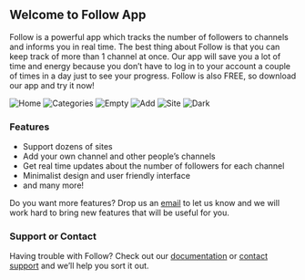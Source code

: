 ## Welcome to Follow App

Follow is a powerful app which tracks the number of followers to channels and informs you in real time.
The best thing about Follow is that you can keep track of more than 1 channel at once.
Our app will save you a lot of time and energy because you don’t have to log in to your account a couple of times in a day just to see your progress. Follow is also FREE, so download our app and try it now!  

![Home](/app-screenshots/6.5-inch_Home.png|width=100)
![Categories](/app-screenshots/6.5-inch_Categories.png|width=100)
![Empty](/app-screenshots/6.5-inch_Empty.png|width=100)
![Add](/app-screenshots/6.5-inch_Add.png|width=100)
![Site](/app-screenshots/6.5-inch_Site.png|width=100)
![Dark](/app-screenshots/6.5-inch_Dark.png|width=100)

### Features 
- Support dozens of sites
- Add your own channel and other people’s channels
- Get real time updates about the number of followers for each channel
- Minimalist design and user friendly interface
- and many more!

Do you want more features? Drop us an [email](mailto:billowstudio@gmail.com) to let us know and we will work hard to bring new features that will be useful for you.

### Support or Contact

Having trouble with Follow? Check out our [documentation](https://docs.github.com/categories/github-pages-basics/) or [contact support](mailto:billowstudio@gmail.com) and we’ll help you sort it out.
